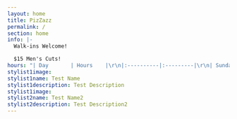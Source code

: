 ```yaml
---
layout: home
title: PizZazz
permalink: /
section: home
info: |-
  Walk-ins Welcome!

  $15 Men's Cuts!
hours: "| Day       | Hours    |\r\n|:----------|:---------|\r\n| Sunday    | Closed   |\r\n| Monday    | 11 a.m. - 6 p.m. |\r\n| Tuesday   | 11 a.m. - 7 p.m. |\r\n| Wednesday | 11 a.m. - 6 p.m.|\r\n| Thursday  | 11 a.m. - 7 p.m. |\r\n| Friday    | 11 a.m. - 6 p.m. |\r\n| Saturday  | Closed   |\n\n\n\n\n\n"
stylist1image:
stylist1name: Test Name
stylist1description: Test Description
stylist1image:
stylist2name: Test Name2
stylist2description: Test Description2
---
```


